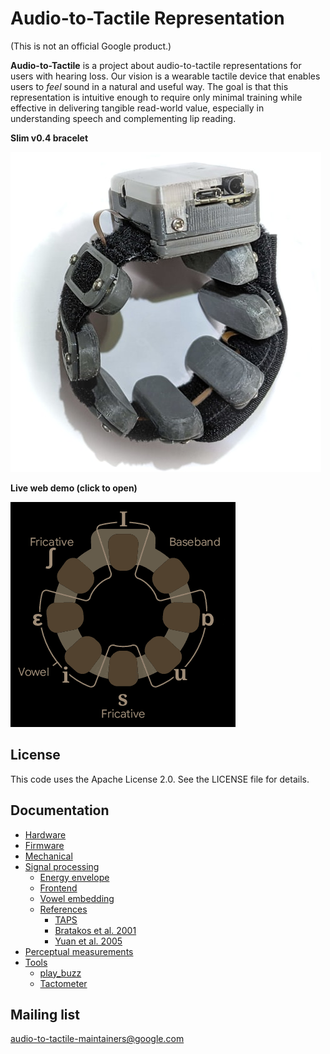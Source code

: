 # Audio-to-Tactile Representation

(This is not an official Google product.)

**Audio-to-Tactile** is a project about audio-to-tactile representations for
users with hearing loss. Our vision is a wearable tactile device that enables
users to *feel* sound in a natural and useful way. The goal is that this
representation is intuitive enough to require only minimal training while
effective in delivering tangible read-world value, especially in
understanding speech and complementing lip reading.

**Slim v0.4 bracelet**

![Slim v0.4 bracelet](extras/doc/slim_v0.4.jpg)

**Live web demo (click to open)**

[![Tactile visualization](extras/doc/tactile_visualization.gif)](https://google.github.io/audio-to-tactile/demo/tactile_processor.html)


## License
This code uses the Apache License 2.0. See the LICENSE file for details.


## Documentation

* [Hardware](extras/doc/hardware/index.md)
* [Firmware](extras/doc/firmware/index.md)
* [Mechanical](extras/doc/mechanical/index.md)
* [Signal processing](extras/doc/signal_processing/index.md)
  * [Energy envelope](extras/doc/signal_processing/energy_envelope/index.md)
  * [Frontend](extras/doc/signal_processing/frontend/index.md)
  * [Vowel embedding](extras/doc/signal_processing/vowel_embedding/index.md)
  * [References](extras/doc/signal_processing/references/index.md)
      * [TAPS](extras/doc/signal_processing/references/taps/index.md)
      * [Bratakos et al. 2001](extras/doc/signal_processing/references/bratakos2001/index.md)
      * [Yuan et al. 2005](extras/doc/signal_processing/references/yuan2005/index.md)
* [Perceptual measurements](extras/doc/perceptual_measurements/index.md)
* [Tools](extras/doc/tools/index.md)
  * [play_buzz](extras/doc/tools/play_buzz/index.md)
  * [Tactometer](extras/doc/tools/tactometer/index.md)


## Mailing list
audio-to-tactile-maintainers@google.com

